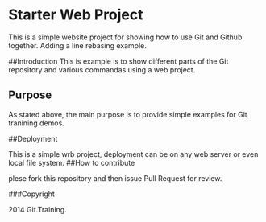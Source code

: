 # Starter Web Project

This is a simple website project for showing how to use Git and Github together. Adding a line rebasing example.

##Introduction
This is example is to show different parts of the Git repository and various commandas using a web project.

## Purpose

As stated above, the main purpose is to provide simple examples for Git tranining demos.

##Deployment

This is a simple wrb project, deployment can be on any web server or even local file system.
##How to contribute

plese fork this repository and then issue Pull Request for review.

###Copyright

2014 Git.Training.